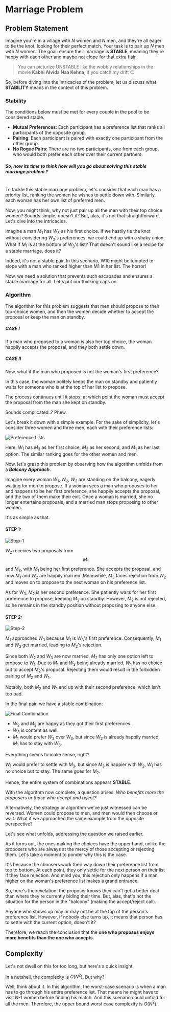 # Marriage Problem

## Problem Statement

Imagine you're in a village with $N$ women and $N$ men, and they're all eager to tie the knot, looking for their perfect match. Your task is to pair up $N$ men with $N$ women. The goal: ensure their marriage is **STABLE**, meaning they're happy with each other and maybe not elope for that extra flair.

> You can picturize UNSTABLE like the wobbly relationships in the movie **Kabhi Alvida Naa Kehna**, if you catch my drift 😉

So, before diving into the intricacies of the problem, let us discuss what **STABILITY** means in the context of this problem.

### Stability

The conditions below must be met for every couple in the pool to be considered stable.

- **Mutual Preferences**:
  Each participant has a preference list that ranks all participants of the opposite group.
- **Pairing**:
  Each participant is paired with exactly one participant from the other group.
- **No Rogue Pairs**:
  There are no two participants, one from each group, who would both prefer each other over their current partners.

##### So, now its time to think how will you go about solving this stable marriage problem ?

#

To tackle this stable marriage problem, let's consider that each man has a priority list, ranking the women he wishes to settle down with. Similarly, each woman has her own list of preferred men.

Now, you might think, why not just pair up all the men with their top choice women? Sounds simple, doesn't it? But, alas, it's not that straightforward. Let's dive into the intricacies.

Imagine a man $M_1$ has $W_3$ as his first choice. If we hastily tie the knot without considering $W_3$'s preferences, we could end up with a shaky union. What if $M_1$ is at the bottom of $W_3$'s list? That doesn't sound like a recipe for a stable marriage, does it?

Indeed, it's not a stable pair. In this scenario, W10 might be tempted to elope with a man who ranked higher than M1 in her list. The horror!

Now, we need a solution that prevents such escapades and ensures a stable marriage for all. Let's put our thinking caps on.

### Algorithm

The algorithm for this problem suggests that men should propose to their top-choice women, and then the women decide whether to accept the proposal or keep the man on standby.

##### CASE I

If a man who proposed to a woman is also her top choice, the woman happily accepts the proposal, and they both settle down.

##### CASE II

Now, what if the man who proposed is not the woman's first preference?

In this case, the woman politely keeps the man on standby and patiently waits for someone who is at the top of her list to propose.

The process continues until it stops, at which point the woman must accept the proposal from the man she kept on standby.

Sounds complicated..? Phew.

Let's break it down with a simple example. For the sake of simplicity, let's consider three women and three men, each with their preference lists:

![Preference Lists](/Stable-Marriage-1.png)

Here, $W_1$ has $M_3$ as her first choice, $M_2$ as her second, and $M_1$ as her last option. The similar ranking goes for the other women and men.

Now, let's grasp this problem by observing how the algorithm unfolds from a _**Balcony Approach**_.

Imagine every woman $W_1$, $W_2$, $W_3$ are standing on the balcony, eagerly waiting for men to propose. If a woman sees a man who proposes to her and happens to be her first preference, she happily accepts the proposal, and the two of them make their exit. Once a woman is married, she no longer entertains proposals, and a married man stops proposing to other women.

It's as simple as that.

#### STEP 1:

![Step-1](/Stable-Marriage-Step-1.png)

$W_2$ receives two proposals from $$M_1$$ and $M_3$, with $M_1$ being her first preference. She accepts the proposal, and now $M_1$ and $W_2$ are happily married. Meanwhile, $M_3$ faces rejection from $W_2$ and moves on to propose to the next woman on his preference list.

As for $W_3$, $M_2$ is her second preference. She patiently waits for her first preference to propose, keeping $M_2$ on standby. However, $M_2$ is not rejected, so he remains in the standby position without proposing to anyone else.

#### STEP 2:

![Step-2](/Stable-Marriage-Step-2.png)

$M_1$ approaches $W_3$ because $M_1$ is $W_3$'s first preference. Consequently, $M_1$ and $W_3$ get married, leading to $M_2$'s rejection.

Since both $W_2$ and $W_3$ are now married, $M_2$ has only one option left to propose to $W_1$. Due to $M_1$ and $W_3$ being already married, $W_1$ has no choice but to accept $M_2$'s proposal. Rejecting them would result in the forbidden pairing of $M_2$ and $W_1$.

Notably, both $M_2$ and $W_1$ end up with their second preference, which isn't too bad.

In the final pair, we have a stable combination:

![Final Combination](/Final-Combination.png)

- $W_2$ and $M_3$ are happy as they got their first preferences.
- $W_3$ is content as well.
- $M_1$ would prefer $W_2$ over $W_3$, but since $W_2$ is already happily married, $M_1$ has to stay with $W_3$.

Everything seems to make sense, right?

$W_1$ would prefer to settle with $M_3$, but since $M_3$ is happier with $W_2$, $W_1$ has no choice but to stay. The same goes for $M_2$.

Hence, the entire system of combinations appears **STABLE**.

With the algorithm now complete, a question arises: _Who benefits more the proposers or those who accept and reject?_

Alternatively, the strategy or algorithm we've just witnessed can be reversed. Women could propose to men, and men would then choose or wait. What if we approached the same example from the opposite perspective?

Let's see what unfolds, addressing the question we raised earlier.

As it turns out, the ones making the choices have the upper hand, unlike the proposers who are always at the mercy of those accepting or rejecting them. Let's take a moment to ponder why this is the case.

It's because the choosers work their way down their preference list from top to bottom. At each point, they only settle for the next person on their list if they face rejection. And mind you, this rejection only happens if a man higher on the woman's preference list makes a grand entrance.

So, here's the revelation: the proposer knows they can't get a better deal than where they're currently biding their time. But, alas, that's not the situation for the person in the "balcony" (making the accept/reject call).

Anyone who shows up may or may not be at the top of the person's preference list. However, if nobody else turns up, it means that person has to settle with the current option, doesn't it?

Therefore, we reach the conclusion that the **one who proposes enjoys more benefits than the one who accepts**.

## Complexity

Let's not dwell on this for too long, but here's a quick insight.

In a nutshell, the complexity is $O(N^2)$. But why?

Well, think about it. In this algorithm, the worst-case scenario is when a man has to go through his entire preference list. That means he might have to visit N-1 women before finding his match. And this scenario could unfold for all the men. Therefore, the upper bound worst case complexity is $O(N^2)$.
